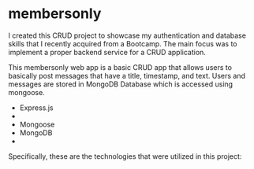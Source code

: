 # membersonly

I created this CRUD project to showcase my authentication and database skills that I recently acquired from a Bootcamp. The main focus was to implement a proper backend service for a CRUD application.

This membersonly web app is a basic CRUD app that allows users to basically post messages that have a title, timestamp, and text. Users and messages are stored in MongoDB Database which is accessed using mongoose.

- Express.js
- 
- Mongoose
- MongoDB
- 


Specifically, these are the technologies that were utilized in this project:
